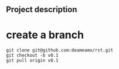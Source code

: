 
## Project description
# create a branch
```
git clone git@github.com:deameamo/rst.git
git checkout -b v0.1
git pull origin v0.1
```
